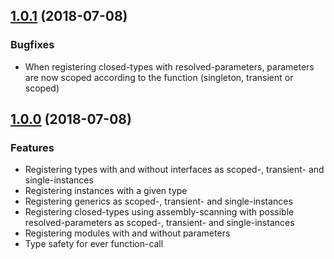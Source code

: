 ## [1.0.1](https://www.nuget.org/packages/Autofac.Extensions.FluentBuilder/1.0.1) (2018-07-08)

### Bugfixes

* When registering closed-types with resolved-parameters, parameters are now scoped according to the function (singleton, transient or scoped)

## [1.0.0](https://www.nuget.org/packages/Autofac.Extensions.FluentBuilder/1.0.0) (2018-07-08)

### Features

* Registering types with and without interfaces as scoped-, transient- and single-instances
* Registering instances with a given type
* Registering generics as scoped-, transient- and single-instances
* Registering closed-types using assembly-scanning with possible resolved-parameters as scoped-, transient- and single-instances
* Registering modules with and without parameters
* Type safety for ever function-call 